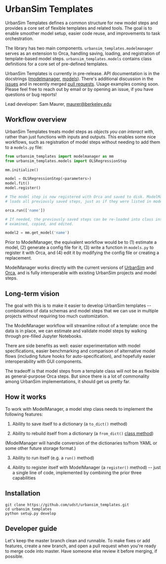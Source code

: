 # UrbanSim Templates

UrbanSim Templates defines a common structure for new model steps and provides a core set of flexible templates and related tools. The goal is to enable smoother model setup, easier code reuse, and improvements to task orchestration. 

The library has two main components. `urbansim_templates.modelmanager` serves as an extension to Orca, handling saving, loading, and registration of template-based model steps. `urbansim_templates.models` contains class definitions for a core set of pre-defined templates.

UrbanSim Templates is currently in pre-release. API documentation is in the docstrings ([modelmanager](), [models]()). There's additional discussion in the [issues]() and in recently merged [pull requests](). Usage examples coming soon. Please feel free to reach out by email or by opening an issue, if you have questions or bug reports!

Lead developer: Sam Maurer, maurer@berkeley.edu


## Workflow overview

UrbanSim Templates treats model steps as _objects you can interact with_, rather than just functions with inputs and outputs. This enables some nice workflows, such as registration of model steps without needing to add them to a `models.py` file:

```py
from urbansim_templates import modelmanager as mm
from urbansim_templates.models import OLSRegressionStep

mm.initialize()

model = OLSRegressionStep(<parameters>)
model.fit()
model.register()

# The model step is now registered with Orca and saved to disk. ModelManager tracks and
# loads all previously saved steps, just as if they were listed in models.py.

orca.run(['name'])

# If needed, the previously saved steps can be re-loaded into class instances that can be 
# examined, copied, and edited.

model2 = mm.get_model('name')
```

Prior to ModelManager, the equivalent workflow would be to (1) estimate a model, (2) generate a config file for it, (3) write a function in `models.py` to register it with Orca, and (4) edit it by modifying the config file or creating a replacement.

ModelManager works directly with the current versions of [UrbanSim](https://github.com/udst/urbansim) and [Orca](https://github.com/udst/orca), and is fully interoperable with existing UrbanSim projects and model steps. 


## Long-term vision

The goal with this is to make it easier to develop UrbanSim templates -- combinations of data schemas and model steps that we can use in multiple projects without requiring too much customization. 

The ModelManager workflow will streamline rollout of a template: once the data is in place, we can estimate and validate model steps by walking through pre-filled Jupyter Notebooks.

There are side benefits as well: easier experimentation with model specifications, easier benchmarking and comparison of alternative model flows (including future hooks for auto-specification), and hopefully easier interoperability with GUI components.

The tradeoff is that model steps from a template class will not be as flexible as general-purpose Orca steps. But since there is a lot of commonality among UrbanSim implementations, it should get us pretty far.


## How it works

To work with ModelManager, a model step class needs to implement the following features:

1. Ability to save itself to a dictionary (a `to_dict()` method)

2. Ability to rebuild itself from a dictionary (a `from_dict()` [class method](http://stackabuse.com/pythons-classmethod-and-staticmethod-explained/))

(ModelManager will handle conversion of the dictionaries to/from YAML or some other future storage format.)

3. Ability to run itself (e.g. a `run()` method)

4. Ability to register itself with ModelManager (a `register()` method) -- just a single line of code, implemented by combining the prior three capabilities


## Installation

```
git clone https://github.com/udst/urbansim_templates.git
cd urbansim_templates
python setup.py develop
```


## Developer guide

Let's keep the master branch clean and runnable. To make fixes or add features, create a new branch, and open a pull request when you're ready to merge code into master. Have someone else review it before merging, if possible.


